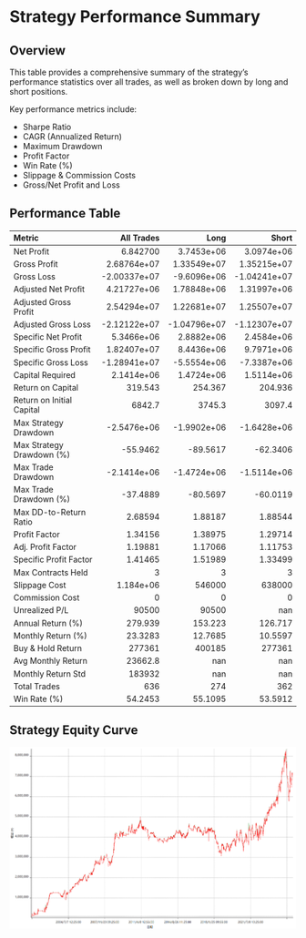 # Strategy Performance Summary

## Overview

This table provides a comprehensive summary of the strategy’s performance statistics over all trades, as well as broken down by long and short positions.

Key performance metrics include:
- Sharpe Ratio
- CAGR (Annualized Return)
- Maximum Drawdown
- Profit Factor
- Win Rate (%)
- Slippage & Commission Costs
- Gross/Net Profit and Loss

## Performance Table

| Metric                    |       All Trades |             Long |            Short |
|:--------------------------|-----------------:|-----------------:|-----------------:|
| Net Profit                |      6.842700  |      3.7453e+06  |      3.0974e+06  |
| Gross Profit              |      2.68764e+07 |      1.33549e+07 |      1.35215e+07 |
| Gross Loss                |     -2.00337e+07 |     -9.6096e+06  |     -1.04241e+07 |
| Adjusted Net Profit       |      4.21727e+06 |      1.78848e+06 |      1.31997e+06 |
| Adjusted Gross Profit     |      2.54294e+07 |      1.22681e+07 |      1.25507e+07 |
| Adjusted Gross Loss       |     -2.12122e+07 |     -1.04796e+07 |     -1.12307e+07 |
| Specific Net Profit       |      5.3466e+06  |      2.8882e+06  |      2.4584e+06  |
| Specific Gross Profit     |      1.82407e+07 |      8.4436e+06  |      9.7971e+06  |
| Specific Gross Loss       |     -1.28941e+07 |     -5.5554e+06  |     -7.3387e+06  |
| Capital Required          |      2.1414e+06  |      1.4724e+06  |      1.5114e+06  |
| Return on Capital         |    319.543       |    254.367       |    204.936       |
| Return on Initial Capital |   6842.7         |   3745.3         |   3097.4         |
| Max Strategy Drawdown     |     -2.5476e+06  |     -1.9902e+06  |     -1.6428e+06  |
| Max Strategy Drawdown (%) |    -55.9462      |    -89.5617      |    -62.3406      |
| Max Trade Drawdown        |     -2.1414e+06  |     -1.4724e+06  |     -1.5114e+06  |
| Max Trade Drawdown (%)    |    -37.4889      |    -80.5697      |    -60.0119      |
| Max DD-to-Return Ratio    |      2.68594     |      1.88187     |      1.88544     |
| Profit Factor             |      1.34156     |      1.38975     |      1.29714     |
| Adj. Profit Factor        |      1.19881     |      1.17066     |      1.11753     |
| Specific Profit Factor    |      1.41465     |      1.51989     |      1.33499     |
| Max Contracts Held        |      3           |      3           |      3           |
| Slippage Cost             |      1.184e+06   | 546000           | 638000           |
| Commission Cost           |      0           |      0           |      0           |
| Unrealized P/L            |  90500           |  90500           |    nan           |
| Annual Return (%)         |    279.939       |    153.223       |    126.717       |
| Monthly Return (%)        |     23.3283      |     12.7685      |     10.5597      |
| Buy & Hold Return         | 277361           | 400185           | 277361           |
| Avg Monthly Return        |  23662.8         |    nan           |    nan           |
| Monthly Return Std        | 183932           |    nan           |    nan           |
| Total Trades              |    636           |    274           |    362           |
| Win Rate (%)              |     54.2453      |     55.1095      |     53.5912      |




## Strategy Equity Curve

![Equity Curve](images/equity_curve.png)
